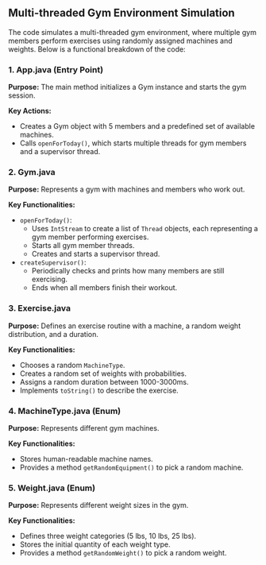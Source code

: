 ## Multi-threaded Gym Environment Simulation

The code simulates a multi-threaded gym environment, where multiple gym members perform exercises using randomly assigned machines and weights. Below is a functional breakdown of the code:

### 1. App.java (Entry Point)
**Purpose:** The main method initializes a Gym instance and starts the gym session.

**Key Actions:**
- Creates a Gym object with 5 members and a predefined set of available machines.
- Calls `openForToday()`, which starts multiple threads for gym members and a supervisor thread.

### 2. Gym.java
**Purpose:** Represents a gym with machines and members who work out.

**Key Functionalities:**
- `openForToday()`:
  - Uses `IntStream` to create a list of `Thread` objects, each representing a gym member performing exercises.
  - Starts all gym member threads.
  - Creates and starts a supervisor thread.
- `createSupervisor()`:
  - Periodically checks and prints how many members are still exercising.
  - Ends when all members finish their workout.

### 3. Exercise.java
**Purpose:** Defines an exercise routine with a machine, a random weight distribution, and a duration.

**Key Functionalities:**
- Chooses a random `MachineType`.
- Creates a random set of weights with probabilities.
- Assigns a random duration between 1000-3000ms.
- Implements `toString()` to describe the exercise.

### 4. MachineType.java (Enum)
**Purpose:** Represents different gym machines.

**Key Functionalities:**
- Stores human-readable machine names.
- Provides a method `getRandomEquipment()` to pick a random machine.

### 5. Weight.java (Enum)
**Purpose:** Represents different weight sizes in the gym.

**Key Functionalities:**
- Defines three weight categories (5 lbs, 10 lbs, 25 lbs).
- Stores the initial quantity of each weight type.
- Provides a method `getRandomWeight()` to pick a random weight.
